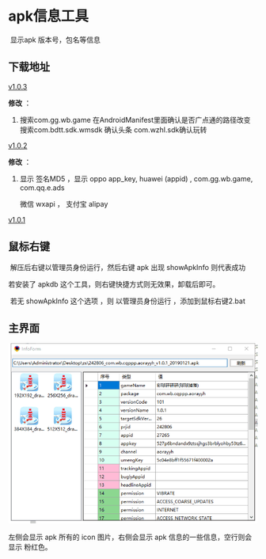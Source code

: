 # apk信息工具

​	显示apk 版本号，包名等信息

## 下载地址

[v1.0.3](http://gui.vigame.cn/apkInfo/v1.0.3/apkInfo_1.0.3.zip)

**修改** ：

1. 搜索com.gg.wb.game  在AndroidManifest里面确认是否广点通的路径改变  搜索com.bdtt.sdk.wmsdk 确认头条  com.wzhl.sdk确认玩转

[v1.0.2](http://gui.vigame.cn/apkInfo/v1.0.2/apkInfo_1.0.2.zip)

**修改** ：

1. 显示 签名MD5 ，显示 oppo app_key, huawei (appid) , com.gg.wb.game, com.qq.e.ads

   微信 wxapi ， 支付宝 alipay

[v1.0.1](http://gui.vigame.cn/apkInfo/v1.0.1/apkInfo_1.0.1.zip)



## 鼠标右键

​	解压后右键以管理员身份运行，然后右键 apk 出现 showApkInfo 则代表成功

若安装了 apkdb 这个工具，则右键快捷方式则无效果，卸载后即可。

​        若无 showApkInfo 这个选项 ，则 以管理员身份运行  ，添加到鼠标右键2.bat



## 主界面

![main](../.gitbook/assets/main.png)



左侧会显示 apk 所有的 icon 图片，右侧会显示 apk 信息的一些信息，空行则会显示 粉红色。